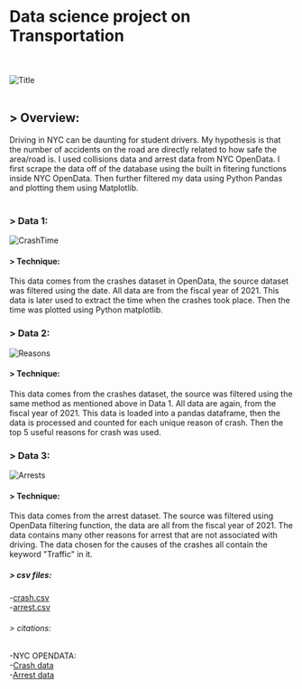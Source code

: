 # **Data science project on Transportation** <br> <br>

![Title](https://user-images.githubusercontent.com/62517289/145642733-3b6cf4fc-4420-449f-9de9-a2b076f03823.png) <br> <br>
## > Overview: <br>
Driving in NYC can be daunting for student drivers. My hypothesis is that the number of accidents on the road are directly related to how safe the area/road is. I used collisions data and arrest data from NYC OpenData. I first scrape the data off of the database using the built in fitering functions inside NYC OpenData. Then further filtered my data using Python Pandas and plotting them using Matplotlib. <br> <br> 
### > Data 1: <br>
![CrashTime](https://user-images.githubusercontent.com/62517289/145642762-f1cf899f-be82-402b-9419-bd09e0417010.png)
#### > Technique: <br>
This data comes from the crashes dataset in OpenData, the source dataset was filtered using the date. All data are from the fiscal year of 2021. This data is later used to extract the time when the crashes took place. Then the time was plotted using Python matplotlib.
<br>
### > Data 2: <br>
![Reasons](https://user-images.githubusercontent.com/62517289/145642755-66662ffa-ec91-4451-9f84-c9450f18f858.png)
#### > Technique: <br>
This data comes from the crashes dataset, the source was filtered using the same method as mentioned above in Data 1. All data are again, from the fiscal year of 2021. This data is loaded into a pandas dataframe, then the data is processed and counted for each unique reason of crash. Then the top 5 useful reasons for crash was used.
<br>
### > Data 3: <br>
![Arrests](https://user-images.githubusercontent.com/62517289/145642766-e509e3d8-5e0b-49df-88b1-1836779cfc6a.png)
#### > Technique: <br>
This data comes from the arrest dataset. The source was filtered using OpenData filtering function, the data are all from the fiscal year of 2021. The data contains many other reasons for arrest that are not associated with driving. The data chosen for the causes of the crashes all contain the keyword "Traffic" in it. 
<br>
##### > csv files: <br>
-[crash.csv](https://github.com/Kaidi1/Data-science-project/files/7695726/crash.csv) <br>
-[arrest.csv](https://github.com/Kaidi1/Data-science-project/files/7695727/arrest.csv) <br> 
###### > citations: <br> 
-NYC OPENDATA: <br>
-[Crash data](https://data.cityofnewyork.us/Public-Safety/Motor-Vehicle-Collisions-Crashes/h9gi-nx95/) <br>
-[Arrest data](https://data.cityofnewyork.us/Public-Safety/NYPD-Arrest-Data-Year-to-Date-/uip8-fykc/)


